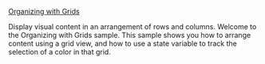 [Organizing with Grids](https://developer.apple.com/tutorials/sample-apps/organizingwithgrids)

Display visual content in an arrangement of rows and columns.
Welcome to the Organizing with Grids sample. This sample shows you how to arrange content using a grid view,
and how to use a state variable to track the selection of a color in that grid.
